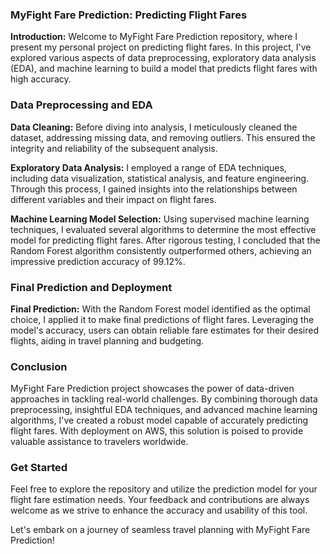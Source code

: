 ### MyFight Fare Prediction: Predicting Flight Fares

**Introduction:**
Welcome to MyFight Fare Prediction repository, where I present my personal project on predicting flight fares. In this project, I've explored various aspects of data preprocessing, exploratory data analysis (EDA), and machine learning to build a model that predicts flight fares with high accuracy.

### Data Preprocessing and EDA

**Data Cleaning:**
Before diving into analysis, I meticulously cleaned the dataset, addressing missing data, and removing outliers. This ensured the integrity and reliability of the subsequent analysis.

**Exploratory Data Analysis:**
I employed a range of EDA techniques, including data visualization, statistical analysis, and feature engineering. Through this process, I gained insights into the relationships between different variables and their impact on flight fares.

**Machine Learning Model Selection:**
Using supervised machine learning techniques, I evaluated several algorithms to determine the most effective model for predicting flight fares. After rigorous testing, I concluded that the Random Forest algorithm consistently outperformed others, achieving an impressive prediction accuracy of 99.12%.

### Final Prediction and Deployment

**Final Prediction:**
With the Random Forest model identified as the optimal choice, I applied it to make final predictions of flight fares. Leveraging the model's accuracy, users can obtain reliable fare estimates for their desired flights, aiding in travel planning and budgeting.



### Conclusion

MyFight Fare Prediction project showcases the power of data-driven approaches in tackling real-world challenges. By combining thorough data preprocessing, insightful EDA techniques, and advanced machine learning algorithms, I've created a robust model capable of accurately predicting flight fares. With deployment on AWS, this solution is poised to provide valuable assistance to travelers worldwide.

### Get Started
Feel free to explore the repository and utilize the prediction model for your flight fare estimation needs. Your feedback and contributions are always welcome as we strive to enhance the accuracy and usability of this tool.

Let's embark on a journey of seamless travel planning with MyFight Fare Prediction!
